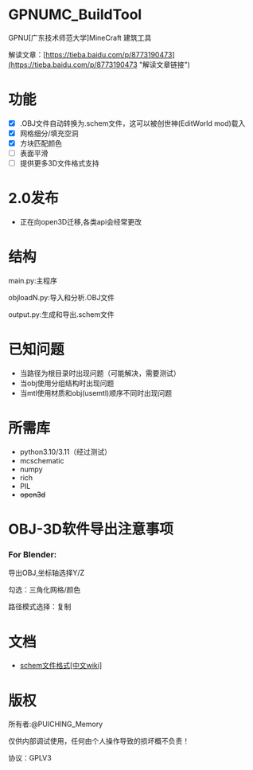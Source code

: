 # GPNUMC_BuildTool

GPNU[广东技术师范大学]MineCraft 建筑工具

解读文章：[https://tieba.baidu.com/p/8773190473](https://tieba.baidu.com/p/8773190473 "解读文章链接")

# 功能

* [X] .OBJ文件自动转换为.schem文件，这可以被创世神(EditWorld mod)载入
* [X] 网格细分/填充空洞
* [X] 方块匹配颜色
* [ ] 表面平滑
* [ ] 提供更多3D文件格式支持

# 2.0发布

* 正在向open3D迁移,各类api会经常更改

# 结构

main.py:主程序

objloadN.py:导入和分析.OBJ文件

output.py:生成和导出.schem文件

# 已知问题

* 当路径为根目录时出现问题（可能解决，需要测试）
* 当obj使用分组结构时出现问题
* 当mtl使用材质和obj(usemtl)顺序不同时出现问题

# 所需库

* python3.10/3.11（经过测试）
* mcschematic
* numpy
* rich
* PIL
* ~~open3d~~

# OBJ-3D软件导出注意事项

### For Blender:

导出OBJ,坐标轴选择Y/Z

勾选：三角化网格/颜色

路径模式选择：复制

# 文档

* [schem文件格式[中文wiki]](https://minecraft.fandom.com/zh/wiki/Schematic%E6%96%87%E4%BB%B6%E6%A0%BC%E5%BC%8F "https://minecraft.fandom.com/zh/wiki/Schematic%E6%96%87%E4%BB%B6%E6%A0%BC%E5%BC%8F")

# 版权

所有者:@PUICHING_Memory

仅供内部调试使用，任何由个人操作导致的损坏概不负责！

协议：GPLV3
